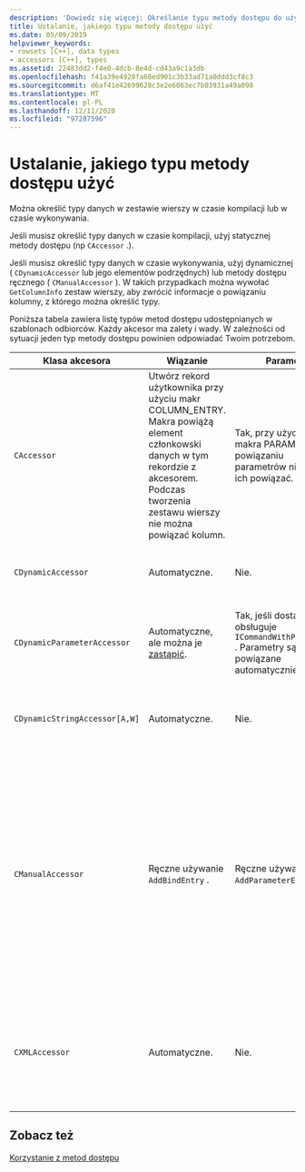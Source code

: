 ```yaml
---
description: 'Dowiedz się więcej: Określanie typu metody dostępu do użycia'
title: Ustalanie, jakiego typu metody dostępu użyć
ms.date: 05/09/2019
helpviewer_keywords:
- rowsets [C++], data types
- accessors [C++], types
ms.assetid: 22483dd2-f4e0-4dcb-8e4d-cd43a9c1a3db
ms.openlocfilehash: f41a39e4920fa68ed901c3b33ad71a0ddd3cf8c3
ms.sourcegitcommit: d6af41e42699628c3e2e6063ec7b03931a49a098
ms.translationtype: MT
ms.contentlocale: pl-PL
ms.lasthandoff: 12/11/2020
ms.locfileid: "97287596"
---
```

# <a name="determining-which-type-of-accessor-to-use"></a>Ustalanie, jakiego typu metody dostępu użyć

Można określić typy danych w zestawie wierszy w czasie kompilacji lub w czasie wykonywania.

Jeśli musisz określić typy danych w czasie kompilacji, użyj statycznej metody dostępu (np `CAccessor` .).

Jeśli musisz określić typy danych w czasie wykonywania, użyj dynamicznej ( `CDynamicAccessor` lub jego elementów podrzędnych) lub metody dostępu ręcznego ( `CManualAccessor` ). W takich przypadkach można wywołać `GetColumnInfo` zestaw wierszy, aby zwrócić informacje o powiązaniu kolumny, z którego można określić typy.

Poniższa tabela zawiera listę typów metod dostępu udostępnianych w szablonach odbiorców. Każdy akcesor ma zalety i wady. W zależności od sytuacji jeden typ metody dostępu powinien odpowiadać Twoim potrzebom.

|Klasa akcesora|Wiązanie|Parametr|Komentarz|
|--------------------|-------------|---------------|-------------|
|`CAccessor`|Utwórz rekord użytkownika przy użyciu makr COLUMN_ENTRY. Makra powiążą element członkowski danych w tym rekordzie z akcesorem. Podczas tworzenia zestawu wierszy nie można powiązać kolumn.|Tak, przy użyciu wpisu makra PARAM_MAP. Po powiązaniu parametrów nie można ich powiązać.|Najszybsze metody dostępu z powodu niewielkiej ilości kodu.|
|`CDynamicAccessor`|Automatyczne.|Nie.|Przydatne, jeśli nie znasz typu danych w zestawie wierszy.|
|`CDynamicParameterAccessor`|Automatyczne, ale można je [zastąpić](../../data/oledb/overriding-a-dynamic-accessor.md).|Tak, jeśli dostawca obsługuje `ICommandWithParameters` . Parametry są powiązane automatycznie.|Wolniejsze, `CDynamicAccessor` ale przydatne do wywoływania ogólnych procedur składowanych.|
|`CDynamicStringAccessor[A,W]`|Automatyczne.|Nie.|Pobiera dane, do których można uzyskać dostęp z magazynu danych jako dane ciągu.|
|`CManualAccessor`|Ręczne używanie `AddBindEntry` .|Ręczne używanie `AddParameterEntry` .|Fast parametry i kolumny są powiązane tylko raz. Należy określić typ danych, które mają być używane. (Zobacz przykład [DBviewer](https://github.com/Microsoft/VCSamples/tree/master/VC2010Samples/ATL/OLEDB/Consumer) przykłady). Wymaga więcej kodu niż `CDynamicAccessor` lub `CAccessor` . Jest to bardziej podobne do wywoływania OLE DB bezpośrednio.|
|`CXMLAccessor`|Automatyczne.|Nie.|Pobiera dane, do których uzyskuje się dostęp z magazynu danych jako dane ciągów i formatuje je jako dane oznakowane XML.|

## <a name="see-also"></a>Zobacz też

[Korzystanie z metod dostępu](../../data/oledb/using-accessors.md)
